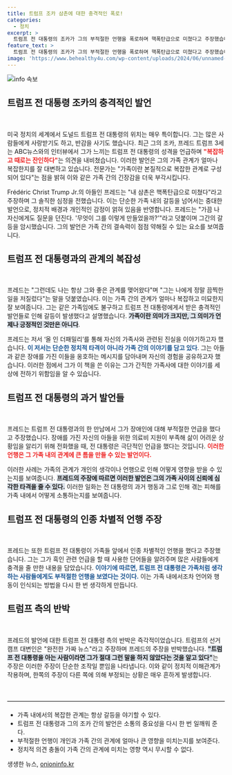 ```yaml
---
title: 트럼프 조카 삼촌에 대한 충격적인 폭로!
categories:
  - 정치
excerpt: >
  트럼프 전 대통령의 조카가 그의 부적절한 언행을 폭로하며 핵폭탄급으로 미쳤다고 주장했습니다. 가족사와 장애인을 위한 저서 출간을 계기로 밝혀진 충격적인 증언이 어떤 파장을 몰고 올지 주목됩니다!
feature_text: >
  트럼프 전 대통령의 조카가 그의 부적절한 언행을 폭로하며 핵폭탄급으로 미쳤다고 주장했습니다. 가족사와 장애인을 위한 저서 출간을 계기로 밝혀진 충격적인 증언이 어떤 파장을 몰고 올지 주목됩니다!
image: 'https://www.behealthy4u.com/wp-content/uploads/2024/06/unnamed-file.png'
---
```


<p><img src="https://www.behealthy4u.com/wp-content/uploads/2024/06/unnamed-file.png" alt="info 속보" /></p>

<h2 data-ke-size="size26">트럼프 전 대통령 조카의 충격적인 발언</h2>

<p data-ke-size="size16">&nbsp;</p>

<p>미국 정치의 세계에서 도널드 트럼프 전 대통령의 위치는 매우 특이합니다. 그는 많은 사람들에게 사랑받기도 하고, 반감을 사기도 했습니다. 최근 그의 조카, 프레드 트럼프 3세는 ABC뉴스와의 인터뷰에서 그가 느끼는 트럼프 전 대통령의 성격을 언급하며 <b><span style="color: #ee2323;">"복잡하고 때로는 잔인하다"</span></b>는 의견을 내비쳤습니다. 이러한 발언은 그의 가족 관계가 얼마나 복잡한지를 잘 대변하고 있습니다. 전문가는 "가족이란 본질적으로 복잡한 관계로 구성되어 있다"는 점을 밝혀 이와 같은 가족 간의 긴장감을 더욱 부각시킵니다. </p>

<p>Frédéric Christ Trump Jr.의 아들인 프레드는 "내 삼촌은 핵폭탄급으로 미쳤다"라고 주장하며 그 솔직한 심정을 전했습니다. 이는 단순한 가족 내의 갈등을 넘어서는 중대한 발언으로, 정치적 배경과 개인적인 감정이 얽혀 있음을 반영합니다. 프레드는 "가끔 나 자신에게도 질문을 던진다. '무엇이 그를 이렇게 만들었을까?'"라고 덧붙이며 그간의 갈등을 암시했습니다. 그의 발언은 가족 간의 결속력이 점점 약해질 수 있는 요소를 보여줍니다.</p>

<h2 data-ke-size="size26">트럼프 전 대통령과의 관계의 복잡성</h2>

<p data-ke-size="size16">&nbsp;</p>

<p>프레드는 "그런데도 나는 항상 그와 좋은 관계를 맺어왔다"며 "그는 나에게 정말 끔찍한 일을 저질렀다"는 말을 덧붙였습니다. 이는 가족 간의 관계가 얼마나 복잡하고 미묘한지 잘 보여줍니다. 그는 같은 가족임에도 불구하고 트럼프 전 대통령에게서 받은 충격적인 발언들로 인해 갈등이 발생했다고 설명했습니다. <b><span style="background-color: #21538527;">가족이란 의미가 크지만, 그 의미가 언제나 긍정적인 것만은 아니다</span></b>. </p>

<p>프레드는 저서 ‘올 인 더패밀리’를 통해 자신의 가족사와 관련된 진실을 이야기하고자 했습니다. <b><span style="color: #1a5490;">이 저서는 단순한 정치적 타격이 아니라 가족 간의 이야기를 담고 있다</span></b>. 그는 아들과 같은 장애를 가진 이들을 옹호하는 메시지를 담아내며 자신의 경험을 공유하고자 했습니다. 이러한 점에서 그가 이 책을 쓴 이유는 그가 간직한 가족사에 대한 이야기를 세상에 전하기 위함임을 알 수 있습니다.</p>

<h2 data-ke-size="size26">트럼프 전 대통령의 과거 발언들</h2>

<p data-ke-size="size16">&nbsp;</p>

<p>프레드는 트럼프 전 대통령과의 한 만남에서 그가 장애인에 대해 부적절한 언급을 했다고 주장했습니다. 장애를 가진 자신의 아들을 위한 의료비 지원이 부족해 삶이 어려운 상황임을 알리기 위해 전화했을 때, 전 대통령은 극단적인 언급을 했다는 것입니다. <b><span style="color: #ee2323;">이러한 언행은 그 가족 내의 관계에 큰 틈을 만들 수 있는 발언이다.</span></b></p>

<p>이러한 사례는 가족의 관계가 개인의 생각이나 언행으로 인해 어떻게 영향을 받을 수 있는지를 보여줍니다. <b><span style="background-color: #21538527;">프레드의 주장에 따르면 이러한 발언은 그의 가족 사이의 신뢰에 심각한 타격을 줄 수 있다.</span></b> 이러한 일화는 전 대통령의 과거 행동과 그로 인해 겪는 피해를 가족 내에서 어떻게 소통하는지를 보여줍니다.</p>

<h2 data-ke-size="size26">트럼프 전 대통령의 인종 차별적 언행 주장</h2>

<p data-ke-size="size16">&nbsp;</p>

<p>프레드는 또한 트럼프 전 대통령이 가족들 앞에서 인종 차별적인 언행을 했다고 주장했습니다. 그는 그가 흑인 관련 언급을 할 때 사용한 단어들을 알려주며 많은 사람들에게 충격을 줄 만한 내용을 담았습니다. <b><span style="color: #1a5490;">이야기에 따르면, 트럼프 전 대통령은 가족처럼 생각하는 사람들에게도 부적절한 언행을 보였다는 것이다.</span></b> 이는 가족 내에서조차 언어와 행동이 인식되는 방법을 다시 한 번 생각하게 만듭니다.</p>

<h2 data-ke-size="size26">트럼프 측의 반박</h2>

<p data-ke-size="size16">&nbsp;</p>

<p>프레드의 발언에 대한 트럼프 전 대통령 측의 반박은 즉각적이었습니다. 트럼프의 선거 캠프 대변인은 "완전한 가짜 뉴스"라고 주장하며 프레드의 주장을 반박했습니다. <b><span style="background-color: #21538527;">"트럼프 전 대통령을 아는 사람이라면 그가 절대 그런 말을 하지 않았다는 것을 알고 있다"</span></b>는 주장은 이러한 주장이 단순한 조작일 뿐임을 나타냅니다. 이와 같이 정치적 이해관계가 작용하며, 한쪽의 주장이 다른 쪽에 의해 부정되는 상황은 매우 흔하게 발생합니다.</p>

<p data-ke-size="size16">&nbsp;</p>

<hr style="border: 0; border-top: 1px solid #ccc; margin: 20px 0;"/>

<ul>
  <li>가족 내에서의 복잡한 관계는 항상 갈등을 야기할 수 있다.</li>
  <li>트럼프 전 대통령과 그의 조카 간의 발언은 소통의 중요성을 다시 한 번 일깨워 준다.</li>
  <li>부적절한 언행이 개인과 가족 간의 관계에 얼마나 큰 영향을 미치는지를 보여준다.</li>
  <li>정치적 의견 충돌이 가족 간의 관계에 미치는 영향 역시 무시할 수 없다.</li>
</ul>
생생한 뉴스, <a href="https://onioninfo.kr" rel="dofollow">onioninfo.kr</a>


